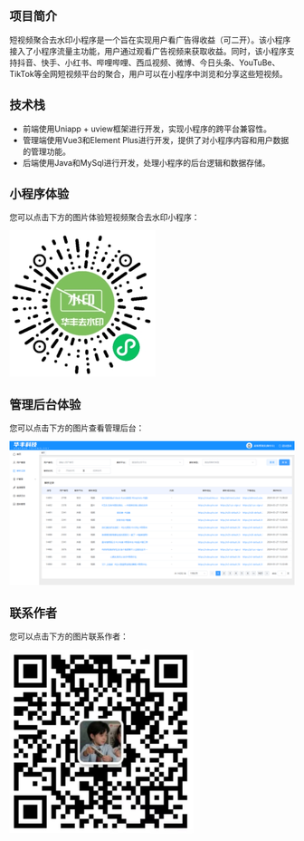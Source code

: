 <!--
 * @Author: 敬华丰 2637844016@qq.com
 * @Date: 2024-03-27 15:39:04
 * @LastEditors: 敬华丰 2637844016@qq.com
 * @LastEditTime: 2024-03-27 16:02:20
 * @FilePath: \华丰去水印Git收费模式\README.md
 * @Description: 这是默认设置,请设置`customMade`, 打开koroFileHeader查看配置 进行设置: https://github.com/OBKoro1/koro1FileHeader/wiki/%E9%85%8D%E7%BD%AE
-->

## 项目简介

短视频聚合去水印小程序是一个旨在实现用户看广告得收益（可二开）。该小程序接入了小程序流量主功能，用户通过观看广告视频来获取收益。同时，该小程序支持抖音、快手、小红书、哔哩哔哩、西瓜视频、微博、今日头条、YouTuBe、TikTok等全网短视频平台的聚合，用户可以在小程序中浏览和分享这些短视频。

## 技术栈

- 前端使用Uniapp + uview框架进行开发，实现小程序的跨平台兼容性。
- 管理端使用Vue3和Element Plus进行开发，提供了对小程序内容和用户数据的管理功能。
- 后端使用Java和MySql进行开发，处理小程序的后台逻辑和数据存储。

## 小程序体验

您可以点击下方的图片体验短视频聚合去水印小程序：

[![小程序体验](小程序体验.jpg)](小程序体验.jpg)

## 管理后台体验

您可以点击下方的图片查看管理后台：

[![管理后台预览](管理后台预览.png)](管理后台预览.png)

## 联系作者

您可以点击下方的图片联系作者：

[![联系作者微信](作者微信.png)](作者微信.png)